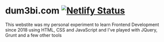 dum3bi.com [![Netlify Status](https://api.netlify.com/api/v1/badges/c4e926e1-aeeb-48e0-93f0-2c196d00ce48/deploy-status)](https://app.netlify.com/sites/dumebiportfolio/deploys)
==================

This webstite was my personal experiment to learn Frontend Development since 2018 using HTML, CSS and JavaScript and I've played with JQuery, Grunt and a few other tools
